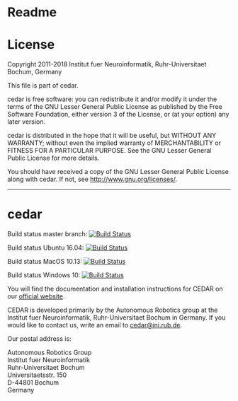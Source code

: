 Readme
======

# License

Copyright 2011-2018 Institut fuer Neuroinformatik, Ruhr-Universitaet Bochum, Germany
 
This file is part of cedar.

cedar is free software: you can redistribute it and/or modify it under the
terms of the GNU Lesser General Public License as published by the Free
Software Foundation, either version 3 of the License, or (at your option) any
later version.

cedar is distributed in the hope that it will be useful, but WITHOUT ANY
WARRANTY; without even the implied warranty of MERCHANTABILITY or FITNESS FOR A
PARTICULAR PURPOSE. See the GNU Lesser General Public License for more details.

You should have received a copy of the GNU Lesser General Public License along
with cedar. If not, see <http://www.gnu.org/licenses/>.

---

# cedar

Build status master branch: [![Build Status](https://travis-ci.org/cedar/cedar.svg?branch=master)](https://travis-ci.org/cedar/cedar)

Build status Ubuntu 16.04: [![Build Status](https://dev.azure.com/ini-cedar/cedar/_apis/build/status/cedar-Ubuntu1604-CI)](https://dev.azure.com/ini-cedar/cedar/_build/latest?definitionId=2)

Build status MacOS 10.13: [![Build Status](https://dev.azure.com/ini-cedar/cedar/_apis/build/status/cedar-macos)](https://dev.azure.com/ini-cedar/cedar/_build/latest?definitionId=5)

Build status Windows 10: [![Build Status](https://dev.azure.com/ini-cedar/cedar/_apis/build/status/cedar-win64)](https://dev.azure.com/ini-cedar/cedar/_build/latest?definitionId=7)

You will find the documentation and installation instructions for CEDAR on our
[official website](https://cedar.ini.rub.de).

CEDAR is developed primarily by the Autonomous Robotics group at the Institut
fuer Neuroinformatik, Ruhr-Universitaet Bochum in Germany. If you would like to
contact us, write an email to cedar@ini.rub.de.

Our postal address is:

Autonomous Robotics Group  
Institut fuer Neuroinformatik  
Ruhr-Universitaet Bochum  
Universitaetsstr. 150  
D-44801 Bochum  
Germany
